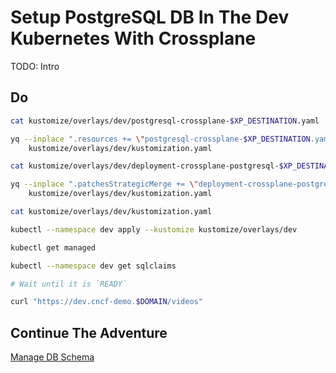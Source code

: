 # Setup PostgreSQL DB In The Dev Kubernetes With Crossplane

TODO: Intro

## Do

```bash
cat kustomize/overlays/dev/postgresql-crossplane-$XP_DESTINATION.yaml

yq --inplace ".resources += \"postgresql-crossplane-$XP_DESTINATION.yaml\"" \
    kustomize/overlays/dev/kustomization.yaml

cat kustomize/overlays/dev/deployment-crossplane-postgresql-$XP_DESTINATION.yaml

yq --inplace ".patchesStrategicMerge += \"deployment-crossplane-postgresql-$XP_DESTINATION.yaml\"" \
    kustomize/overlays/dev/kustomization.yaml

cat kustomize/overlays/dev/kustomization.yaml

kubectl --namespace dev apply --kustomize kustomize/overlays/dev

kubectl get managed

kubectl --namespace dev get sqlclaims

# Wait until it is `READY`

curl "https://dev.cncf-demo.$DOMAIN/videos"
```

## Continue The Adventure

[Manage DB Schema](../db-schema/story.md)
